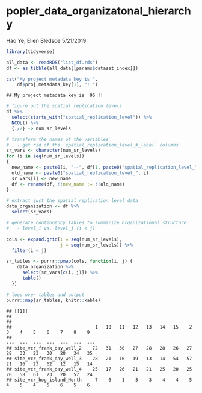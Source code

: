 popler\_data\_organizatonal\_hierarchy
================
Hao Ye, Ellen Bledsoe
5/21/2019

``` r
library(tidyverse)

all_data <- readRDS("list_df.rds")
df <- as_tibble(all_data[[params$dataset_index]])

cat("My project metadata key is ", 
    df$proj_metadata_key[1], "!!")
```

    ## My project metadata key is  96 !!

``` r
# figure out the spatial replication levels
df %>% 
  select(starts_with("spatial_replication_level")) %>%
  NCOL() %>%
  {./2} -> num_sr_levels
```

``` r
# transform the names of the variables
#   - get rid of the `spatial_replication_level_#_label` columns
sr_vars <- character(num_sr_levels)
for (i in seq(num_sr_levels))
{
  new_name <- paste0(i, "--", df[1, paste0("spatial_replication_level_", i, "_label")])
  old_name <- paste0("spatial_replication_level_", i)
  sr_vars[i] <- new_name
  df <- rename(df, !!new_name := !!old_name)
}
```

``` r
# extract just the spatial replication level data
data_organization <- df %>%
  select(sr_vars)
```

``` r
# generate contingency tables to summarize organizational structure:
#   - level_i vs. level_j (i < j)

cols <- expand.grid(i = seq(num_sr_levels), 
                    j = seq(num_sr_levels)) %>%
  filter(i < j)

sr_tables <- purrr::pmap(cols, function(i, j) {
    data_organization %>%
      select(sr_vars[c(i, j)]) %>%
      table()
  })
```

``` r
# loop over tables and output
purrr::map(sr_tables, knitr::kable)
```

    ## [[1]]
    ## 
    ## 
    ##                               1   10   11   12   13   14   15    2    3    4    5    6    7    8    9
    ## --------------------------  ---  ---  ---  ---  ---  ---  ---  ---  ---  ---  ---  ---  ---  ---  ---
    ## site_vcr_frank_day_well_2    72   31   30   27   28   28   26   27   28   33   23   30   28   34   35
    ## site_vcr_frank_day_well_3    28   21   16   19   13   14   54   57   21   16   23   62   12   15   14
    ## site_vcr_frank_day_well_4    25   17   26   21   21   25   20   25   20   58   61   23   20   57   24
    ## site_vcr_hog_island_North     7    6    1    3    3    4    4    5    4    5    4    5    6    5    6
